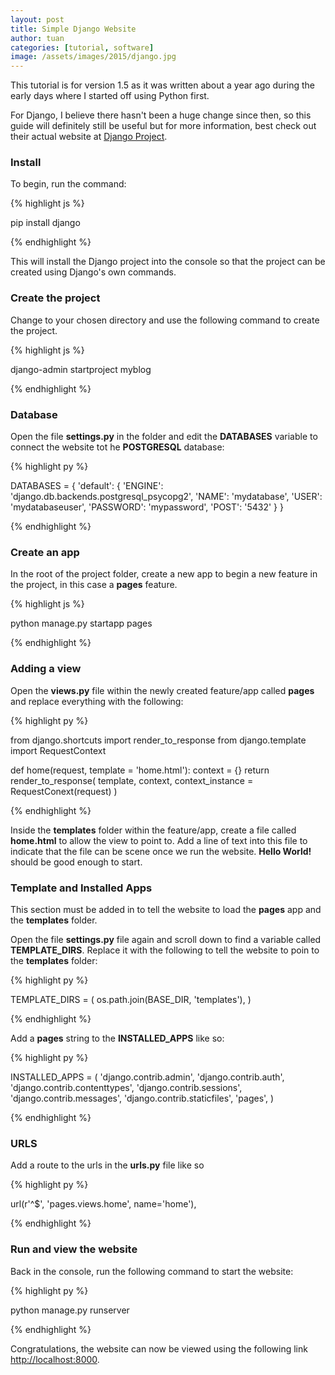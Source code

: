 ```yaml
---
layout: post
title: Simple Django Website
author: tuan
categories: [tutorial, software]
image: /assets/images/2015/django.jpg
---
```


This tutorial is for version 1.5 as it was written about a year ago during the early days
where I started off using Python first.

For Django, I believe there hasn't been a huge change since then, so this guide will definitely still be useful but
for more information, best check out their actual website at [Django Project](https://djangoproject.com).

### Install

To begin, run the command:

{% highlight js %}

pip install django

{% endhighlight %}

This will install the Django project into the console so that the project can be
created using Django's own commands.

### Create the project

Change to your chosen directory and use the following command to create the
project.

{% highlight js %}

django-admin startproject myblog

{% endhighlight %}

### Database

Open the file **settings.py** in the folder and edit the **DATABASES** variable
to connect the website tot he **POSTGRESQL** database:

{% highlight py %}

DATABASES = {
	'default': {
		'ENGINE': 'django.db.backends.postgresql_psycopg2',
		'NAME': 'mydatabase',
		'USER': 'mydatabaseuser',
		'PASSWORD': 'mypassword',
		'POST': '5432'
	}
}

{% endhighlight %}

### Create an app

In the root of the project folder, create a new app to begin a new feature in
the project, in this case a **pages** feature.

{% highlight js %}

python manage.py startapp pages

{% endhighlight %}

### Adding a view

Open the **views.py** file within the newly created feature/app called **pages**
and replace everything with the following:

{% highlight py %}

from django.shortcuts import render_to_response
from django.template import RequestContext

def home(request, template = 'home.html'):
	context = {}
	return render_to_response(
		 template,
		 context,
		 context_instance = RequestConext(request)
	)

{% endhighlight %}

Inside the **templates** folder within the feature/app, create a file called
**home.html** to allow the view to point to. Add a line of text into this file
to indicate that the file can be scene once we run the website. **Hello World!**
should be good enough to start.

### Template and Installed Apps

This section must be added in to tell the website to load the **pages** app and
the **templates** folder.

Open the file **settings.py** file again and scroll down to find a variable called **TEMPLATE_DIRS**.
Replace it with the following to tell the website to poin to the **templates** folder:

{% highlight py %}

TEMPLATE_DIRS = (
	os.path.join(BASE_DIR, 'templates'),
)

{% endhighlight %}

Add a **pages** string to the **INSTALLED_APPS** like so:

{% highlight py %}

INSTALLED_APPS = (
  'django.contrib.admin',
  'django.contrib.auth',
  'django.contrib.contenttypes',
  'django.contrib.sessions',
  'django.contrib.messages',
  'django.contrib.staticfiles',
  'pages',
)

{% endhighlight %}

### URLS

Add a route to the urls in the **urls.py** file like so

{% highlight py %}

url(r'^$', 'pages.views.home', name='home'),

{% endhighlight %}

### Run and view the website

Back in the console, run the following command to start the website:

{% highlight py %}

python manage.py runserver

{% endhighlight %}

Congratulations, the website can now be viewed using the following link [http://localhost:8000](http://localhost:8000).
